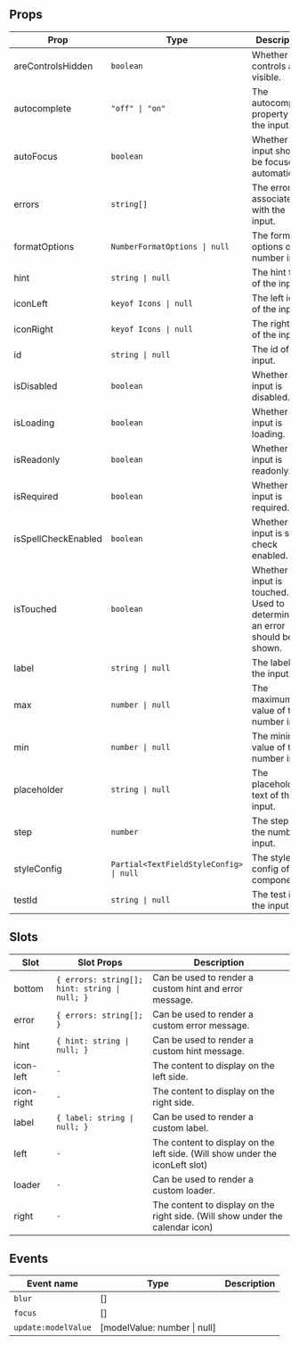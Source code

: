 <!-- This file is automatically generated, do not edit manually. -->

## Props

| Prop | Type | Description | Default |
| ---- | ---- | ----------- | ------- |
| areControlsHidden | `boolean` | Whether the controls are visible. | `false` |
| autocomplete | `"off" \| "on"` | The autocomplete property of the input. |  |
| autoFocus | `boolean` | Whether the input should be focused automatically. |  |
| errors | `string[]` | The errors associated with the input. | `[]` |
| formatOptions | `NumberFormatOptions \| null` | The format options of the number input. | `null` |
| hint | `string \| null` | The hint text of the input. | `null` |
| iconLeft | `keyof Icons \| null` | The left icon of the input. | `null` |
| iconRight | `keyof Icons \| null` | The right icon of the input. | `null` |
| id | `string \| null` | The id of the input. | `null` |
| isDisabled | `boolean` | Whether the input is disabled. | `false` |
| isLoading | `boolean` | Whether the input is loading. | `false` |
| isReadonly | `boolean` | Whether the input is readonly. | `false` |
| isRequired | `boolean` | Whether the input is required. | `false` |
| isSpellCheckEnabled | `boolean` | Whether the input is spell check enabled. | `false` |
| isTouched | `boolean` | Whether the input is touched. Used to determine if an error should be shown. | `false` |
| label | `string \| null` | The label of the input. | `null` |
| max | `number \| null` | The maximum value of the number input. | `null` |
| min | `number \| null` | The minimum value of the number input. | `null` |
| placeholder | `string \| null` | The placeholder text of the input. | `null` |
| step | `number` | The step of the number input. | `1` |
| styleConfig | `Partial<TextFieldStyleConfig> \| null` | The style config of the component. | `null` |
| testId | `string \| null` | The test id of the input. | `null` |

## Slots

| Slot | Slot Props | Description |
| --------- | ---- | ----------- |
| bottom | `{ errors: string[]; hint: string \| null; }` | Can be used to render a custom hint and error message. |
| error | `{ errors: string[]; }` | Can be used to render a custom error message. |
| hint | `{ hint: string \| null; }` | Can be used to render a custom hint message. |
| icon-left | `-` | The content to display on the left side. |
| icon-right | `-` | The content to display on the right side. |
| label | `{ label: string \| null; }` | Can be used to render a custom label. |
| left | `-` | The content to display on the left side. (Will show under the iconLeft slot) |
| loader | `-` | Can be used to render a custom loader. |
| right | `-` | The content to display on the right side. (Will show under the calendar icon) |

## Events

| Event name | Type | Description |
| ---------- | ---- | ----------- |
| `blur` | [] |  |
| `focus` | [] |  |
| `update:modelValue` | [modelValue: number \| null] |  |
